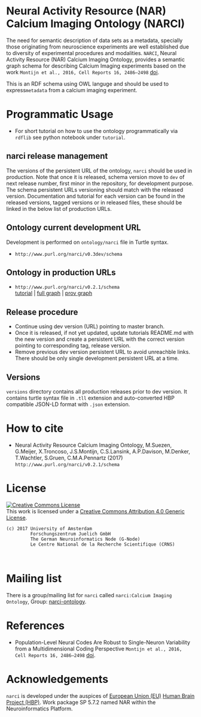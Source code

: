 # Neural Activity Resource (NAR) Calcium Imaging Ontology (NARCI)

The need for semantic description of data sets as a metadata, 
specially those originating from neuroscience experiments 
are well established due to diversity of experimental
procedures and modalities. `NARCI`, Neural Activity 
Resource (NAR) Calcium Imaging Ontology, provides a 
semantic graph schema for describing Calcium Imaging 
experiments based on the work 
`Montijn et al., 2016, Cell Reports 16, 2486–2498` [doi](http://dx.doi.org/10.1016/j.celrep.2016.07.065). 

This is an RDF schema using OWL languge and should be used 
to express`metadata` from a calcium imaging experiment.

# Programmatic Usage

* For short tutorial on how to use the ontology programmatically
  via `rdflib` see python notebook under `tutorial`.

## narci release management

The versions of the persistent URL of the ontology, `narci` should be used in production.
Note that once it is released, schema version move to `dev` of next release
number, first minor in the repository, for development purpose. The schema 
persistent URLs versioning should match with the released version.
Documentation and tutorial for each version can be found in the released versions,
tagged versions or in released files, these should be linked in the below list
of production URLs.

## Ontology current development URL

Development is performed on `ontology/narci` file in Turtle syntax.

* `http://www.purl.org/narci/v0.3dev/schema` 

## Ontology in production URLs
* `http://www.purl.org/narci/v0.2.1/schema`  
   [tutorial](https://github.com/INM-6/narci/blob/v0.2.1/tutorial/narci_tutorial.ipynb) |
   [full graph](https://github.com/INM-6/narci/blob/v0.2.1/ontology/narci.svg) |
   [prov graph](https://github.com/INM-6/narci/blob/v0.2.1/prov/narciprov.svg)

## Release procedure

* Continue using dev version (URL) pointing to master branch.
* Once it is released, if not yet updated, update tutorials README.md with the 
  new version and create a persistent URL with the correct version pointing 
  to corresponding tag, release version. 
* Remove previous dev version persistent URL to avoid unreachble links.
  There should be only single development persistent URL at a time.

## Versions

`versions` directory contains all production releases prior to dev version. 
It contains turtle syntax file in `.tll` extension and auto-converted HBP 
compatible JSON-LD format with `.json` extension.

# How to cite

* Neural Activity Resource Calcium Imaging Ontology,
  M.Suezen, G.Meijer, X.Troncoso, J.S.Montijn, C.S.Lansink, 
  A.P.Davison, M.Denker, T.Wachtler, S.Gruen, C.M.A.Pennartz (2017)
  `http://www.purl.org/narci/v0.2.1/schema`

# License

<a rel="license" href="http://creativecommons.org/licenses/by/4.0/"><img alt="Creative Commons License" style="border-width:0" src="https://i.creativecommons.org/l/by/4.0/88x31.png" /></a><br />This work is licensed under a <a rel="license" href="http://creativecommons.org/licenses/by/4.0/">Creative Commons Attribution 4.0 Generic License</a>.

```
(c) 2017 University of Amsterdam
         Forschungszentrum Juelich GmbH
         The German Neuroinformatics Node (G-Node)
         Le Centre National de la Recherche Scientifique (CRNS)

        
```
# Mailing list

There is a group/mailing list for `narci` called `narci:Calcium Imaging Ontology`, Group: [narci-ontology](https://groups.google.com/forum/#!forum/narci-ontology).

# References

* Population-Level Neural Codes Are Robust to Single-Neuron 
  Variability from a Multidimensional Coding Perspective
  `Montijn et al., 2016, Cell Reports 16, 2486–2498` [doi](http://dx.doi.org/10.1016/j.celrep.2016.07.065). 

# Acknowledgements

`narci` is developed under the auspices of <a href="http://ec.europa.eu/programmes/horizon2020/en/h2020-section/fet-flagships">European Union (EU)</a>
 <a href="http://www.humanbrainproject.eu/en/">Human Brain Project (HBP)</a>. 
Work package SP 5.7.2 named NAR within the Neuroinformatics Platform.
